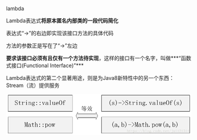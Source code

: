 lambda

 Lambda表达式**将原本匿名内部类的一段代码简化** 

 表达式“->”的右边即实现该接口方法的具体代码 

 方法的参数正是写在了“->”左边 





 **要求该接口必须有且仅有一个方法待实现**，这样的接口有一个名字，叫做***“函数式接口(Functional Interface)”*** 





 Lambda表达式的第二个显著用途，则是为Java8新特性中的另一个东西：Stream（流）提供服务 



 ![img](../../image/20180907172156346-1574758465546.png) 

